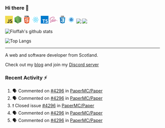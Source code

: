 ### Hi there 👋

<img src="https://raw.githubusercontent.com/github/explore/80688e429a7d4ef2fca1e82350fe8e3517d3494d/topics/javascript/javascript.png" height="25"/>  <img src="https://raw.githubusercontent.com/github/explore/80688e429a7d4ef2fca1e82350fe8e3517d3494d/topics/nodejs/nodejs.png" height="25"/>  <img src="https://raw.githubusercontent.com/github/explore/80688e429a7d4ef2fca1e82350fe8e3517d3494d/topics/html/html.png" height="25"/>  <img src="https://raw.githubusercontent.com/github/explore/80688e429a7d4ef2fca1e82350fe8e3517d3494d/topics/react/react.png" height="25"/>  <img src="https://raw.githubusercontent.com/github/explore/80688e429a7d4ef2fca1e82350fe8e3517d3494d/topics/typescript/typescript.png" height="25"/>  <img src="https://raw.githubusercontent.com/github/explore/80688e429a7d4ef2fca1e82350fe8e3517d3494d/topics/sass/sass.png" height="25"/>  <img src="https://raw.githubusercontent.com/github/explore/80688e429a7d4ef2fca1e82350fe8e3517d3494d/topics/css/css.png" height="25"/>  <img src="https://raw.githubusercontent.com/github/explore/80688e429a7d4ef2fca1e82350fe8e3517d3494d/topics/webpack/webpack.png" height="25"/>  <img src="https://avatars0.githubusercontent.com/u/20165699?s=200&v=4" height="25"/>  <img src="https://avatars1.githubusercontent.com/u/12101536?s=200&v=4" height="25"/>

![Floffah's github stats](https://github-readme-stats.vercel.app/api?username=floffah&count_private=true&show_icons=true&theme=default)

![Top Langs](https://github-readme-stats.vercel.app/api/top-langs/?username=floffah&layout=compact&theme=default)

---

A web and software developer from Scotland.

Check out my [blog](https://blog.floffah.dev) and join my [Discord server](https://discord.gg/bc8Y2y9)

### Recent Activity ⚡
<!--START_SECTION:activity-->
1. 🗣 Commented on [#4296](https://github.com//PaperMC/Paper/issues/4296) in [PaperMC/Paper](https://github.com//PaperMC/Paper)
2. 🗣 Commented on [#4296](https://github.com//PaperMC/Paper/issues/4296) in [PaperMC/Paper](https://github.com//PaperMC/Paper)
3. ❗️ Closed issue [#4296](https://github.com//PaperMC/Paper/issues/4296) in [PaperMC/Paper](https://github.com//PaperMC/Paper)
4. 🗣 Commented on [#4296](https://github.com//PaperMC/Paper/issues/4296) in [PaperMC/Paper](https://github.com//PaperMC/Paper)
5. 🗣 Commented on [#4296](https://github.com//PaperMC/Paper/issues/4296) in [PaperMC/Paper](https://github.com//PaperMC/Paper)
<!--END_SECTION:activity-->
